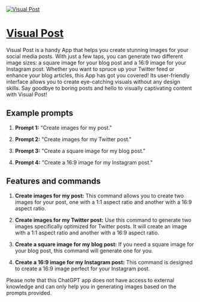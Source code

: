 [![Visual Post](https://files.oaiusercontent.com/file-lnlyaBAHp9f4y1WnyOICHUOT?se=2123-10-17T10%3A10%3A32Z&sp=r&sv=2021-08-06&sr=b&rscc=max-age%3D31536000%2C%20immutable&rscd=attachment%3B%20filename%3DVisual%2520Post%2520GPT.png&sig=BhyIoeSNpmgrSOXwoa0hKXB9EEYkh1VsU0m5bDD%2B%2B98%3D)](https://chat.openai.com/g/g-Gyjvunuk7-visual-post)

# [Visual Post](https://chat.openai.com/g/g-Gyjvunuk7-visual-post)

Visual Post is a handy App that helps you create stunning images for your social media posts. With just a few taps, you can generate two different image sizes: a square image for your blog post and a 16:9 image for your Instagram post. Whether you want to spruce up your Twitter feed or enhance your blog articles, this App has got you covered! Its user-friendly interface allows you to create eye-catching visuals without any design skills. Say goodbye to boring posts and hello to visually captivating content with Visual Post!

## Example prompts

1. **Prompt 1:** "Create images for my post."

2. **Prompt 2:** "Create images for my Twitter post."

3. **Prompt 3:** "Create a square image for my blog post."

4. **Prompt 4:** "Create a 16:9 image for my Instagram post."


## Features and commands

1. **Create images for my post:** This command allows you to create two images for your post, one with a 1:1 aspect ratio and another with a 16:9 aspect ratio.

2. **Create images for my Twitter post:** Use this command to generate two images specifically optimized for Twitter posts. It will create an image with a 1:1 aspect ratio and another with a 16:9 aspect ratio.

3. **Create a square image for my blog post:** If you need a square image for your blog post, this command will generate one for you.

4. **Create a 16:9 image for my Instagram post:** This command is designed to create a 16:9 image perfect for your Instagram post.


Please note that this ChatGPT app does not have access to external knowledge and can only help you in generating images based on the prompts provided.
